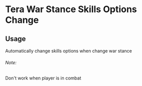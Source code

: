 # Tera War Stance Skills Options Change

## Usage

Automatically change skills options when change war stance









###### Note:

Don't work when player is in combat